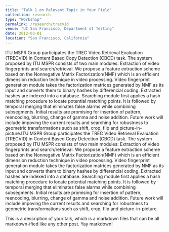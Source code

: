 ```yaml
---
title: "Talk 1 on Relevant Topic in Your Field"
collection: research
type: "Workshop"
permalink: /research/trecvid
venue: "UC San Francisco, Department of Testing"
date: 2012-03-01
location: "San Francisco, California"
---
```


ITU MSPR Group participates the TREC Video Retrieval Evaluation (TRECVID) in Content Based Copy Detection (CBCD) task.
The system proposed by ITU MSPR consists of two main modules: Extraction of video fingerprints and search/retrieval.
We propose a feature extraction scheme based on the Nonnegative Matrix Factorization(NMF) which is an efficient dimension 
reduction technique in video processing. Video fingerprint generation module takes the factorization matrices generated by
NMF as its input and converts them to binary hashes by differencial coding. Extracted hashes are indexed into a database.
Searching module first applies a hash matching procedure to locate potential matching points. It is followed by temporal merging
that eliminates false alarms while combining subsegments. Initial results are promising for insertion of pattern, reencoding, 
blurring, change of gamma and noise addition. Future work will include impoving the current results and searching for robustness
to geometric transformations such as shift, crop, flip and picture-in-picture.ITU MSPR Group participates the TREC Video Retrieval
Evaluation (TRECVID) in Content Based Copy Detection (CBCD) task. The system proposed by ITU MSPR consists of two 
main modules: Extraction of video fingerprints and search/retrieval. We propose a feature extraction scheme based on the 
Nonnegative Matrix Factorization(NMF) which is an efficient dimension reduction technique in video processing. 
Video fingerprint generation module takes the factorization matrices generated by NMF as its input and 
converts them to binary hashes by differencial coding. Extracted hashes are indexed into a database. 
Searching module first applies a hash matching procedure to locate potential matching points. 
It is followed by temporal merging that eliminates false alarms while combining subsegments. 
Initial results are promising for insertion of pattern, reencoding, blurring, change of gamma 
and noise addition. Future work will include impoving the current results and searching for 
robustness to geometric transformations such as shift, crop, flip and picture-in-picture.

This is a description of your talk, which is a markdown files that can be all markdown-ified like any other post. Yay markdown!
